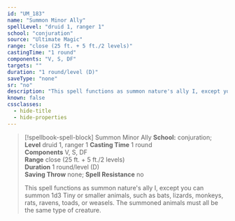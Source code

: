 ```yaml
---
id: "UM_183"
name: "Summon Minor Ally"
spellLevel: "druid 1, ranger 1"
school: "conjuration"
source: "Ultimate Magic"
range: "close (25 ft. + 5 ft./2 levels)"
castingTime: "1 round"
components: "V, S, DF"
targets: ""
duration: "1 round/level (D)"
saveType: "none"
sr: "no"
description: "This spell functions as summon nature's ally I, except you can summon 1d3 Tiny or smaller animals, such as bats, lizards, monkeys, rats, ravens, toads, or weasels. The summoned animals must all be the same type of creature."
known: false
cssclasses:
  - hide-title
  - hide-properties
---
```


> [!spellbook-spell-block] Summon Minor Ally
> **School:** conjuration; **Level** druid 1, ranger 1
> **Casting Time** 1 round  
> **Components** V, S, DF  
> **Range** close (25 ft. + 5 ft./2 levels)  
> **Duration** 1 round/level (D)  
> **Saving Throw** none; **Spell Resistance** no
> 
> This spell functions as summon nature's ally I, except you can summon 1d3 Tiny or smaller animals, such as bats, lizards, monkeys, rats, ravens, toads, or weasels. The summoned animals must all be the same type of creature.